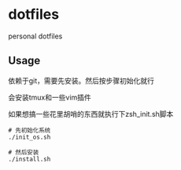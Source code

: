 # dotfiles
personal dotfiles

## Usage

依赖于git，需要先安装。然后按步骤初始化就行

会安装tmux和一些vim插件

如果想搞一些花里胡哨的东西就执行下zsh_init.sh脚本

```
# 先初始化系统
./init_os.sh

# 然后安装
./install.sh
```
